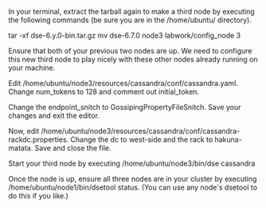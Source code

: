 In your terminal, extract the tarball again to make a third node by executing the following commands (be sure you are in the /home/ubuntu/ directory).

tar -xf dse-6.y.0-bin.tar.gz
mv dse-6.7.0 node3
labwork/config_node 3

Ensure that both of your previous two nodes are up. We need to configure this new third node to play nicely with these other nodes already running on your machine.

Edit /home/ubuntu/node3/resources/cassandra/conf/cassandra.yaml. Change num_tokens to 128 and comment out initial_token.

Change the endpoint_snitch to GossipingPropertyFileSnitch. Save your changes and exit the editor.

Now, edit /home/ubuntu/node3/resources/cassandra/conf/cassandra-rackdc.properties. Change the dc to west-side and the rack to hakuna-matata. Save and close the file.

Start your third node by executing /home/ubuntu/node3/bin/dse cassandra

Once the node is up, ensure all three nodes are in your cluster by executing /home/ubuntu/node1/bin/dsetool status. (You can use any node's dsetool to do this if you like.)
